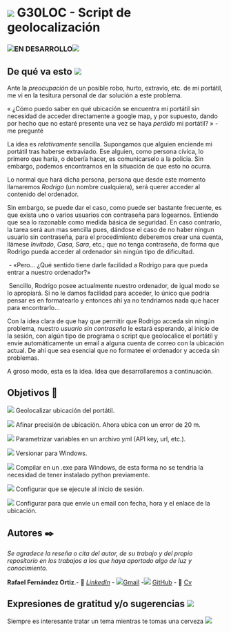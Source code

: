 # <img src="https://img.icons8.com/clouds/100/000000/place-marker.png"> G30LOC - Script de geolocalización

### <img src="https://img.icons8.com/flat_round/54/000000/presentation.png">EN DESARROLLO<img src="https://img.icons8.com/color/48/000000/gear.png">

## De qué va esto <img src="https://img.icons8.com/clouds/100/000000/window-settings.png">

Ante la *preocupación* de un posible robo, hurto, extravío, etc. de mi portátil, me vi en la tesitura personal de dar solución a este problema.

« ¿Cómo puedo saber en qué ubicación se encuentra mi portátil sin necesidad de acceder directamente a google map, y por supuesto, dando por hecho que no estaré presente una vez se haya *perdido* mi portátil? » - me pregunté

La idea es *relativamente* sencilla. Supongamos que alguien enciende mi portátil tras haberse extraviado. Ese alguien, como persona cívica, lo primero que haría, o debería hacer, es comunicarselo a la policia. Sin embargo, podemos encontrarnos en la situación de que esto no ocurra.

Lo normal que hará dicha persona, persona que desde este momento llamaremos *Rodrigo* (un nombre cualquiera), será querer acceder al contenido del ordenador.

Sin embargo, se puede dar el caso, como puede ser bastante frecuente, es que exista uno o varios usuarios con contraseña para logearnos. Entiendo que sea lo razonable como medida básica de seguridad. En caso contrario, la tarea será aun mas sencilla pues, dándose el caso de no haber ningun usuario sin contraseña, para el procedimiento deberemos crear una cuenta, llámese *Invitado*, *Casa*, *Sara*, etc.; que no tenga contraseña, de forma que Rodrigo pueda acceder al ordenador sin ningún tipo de dificultad.

​	-  «Pero... ¿Qué sentido tiene darle facilidad a Rodrigo para que pueda entrar a nuestro ordenador?»

​	Sencillo, Rodrigo posee actualmente nuestro ordenador, de igual modo se lo apropiará. Si no le damos facilidad para acceder, lo único que podría pensar es en formatearlo y entonces ahí ya no tendriamos nada que hacer para encontrarlo...

Con la idea clara de que hay que permitir que Rodrigo acceda sin ningún problema, nuestro *usuario sin contraseña* le estará esperando, al inicio de la sesión, con algún tipo de programa o script que geolocalice el portátil y envíe automáticamente un email a alguna cuenta de correo con la ubicación actual. De ahi que sea esencial que no formatee el ordenador y acceda sin problemas.

A groso modo, esta es la idea. Idea que desarrollaremos a continuación.

## Objetivos 🚀

<img src="https://img.icons8.com/color/30/000000/checked-2.png"> Geolocalizar ubicación del portátil.

<img src="https://img.icons8.com/color/30/000000/checked-2.png"> Afinar precisión de ubicación. Ahora ubica con un error de 20 m.

<img src="https://img.icons8.com/color/30/000000/checked-2.png"> Parametrizar variables en un archivo yml (API key, url, etc.).

<img src="https://img.icons8.com/material-outlined/30/000000/unchecked-checkbox.png"> Versionar para Windows.

<img src="https://img.icons8.com/material-outlined/30/000000/unchecked-checkbox.png"> Compilar en un .exe para Windows, de esta forma no se tendria la necesidad de tener instalado python previamente.

<img src="https://img.icons8.com/material-outlined/30/000000/unchecked-checkbox.png"> Configurar que se ejecute al inicio de sesión.

<img src="https://img.icons8.com/material-outlined/30/000000/unchecked-checkbox.png"> Configurar para que envíe un email con fecha, hora y el enlace de la ubicación.

## Autores ✒️

_Se agradece la reseña o cita del autor, de su trabajo y del propio repositorio en los trabajos a los que haya aportado algo de luz y conocimiento._

**Rafael Fernández Ortiz**.- 	:briefcase: [*LinkedIn*](https://www.linkedin.com/in/rafael-fern%C3%A1ndez-ortiz-7a1684171/) - ​<img src="https://img.icons8.com/color/20/000000/open-envelope.png">​ ​[Gmail](mailto:rafaelfernandezortiz@gmail.com) - ​<img src="https://img.icons8.com/color/20/000000/cardboard-box.png">​ [GitHub](https://github.com/rafafrdz) - :bookmark_tabs: [Cv](https://rafafrdz.github.io/) 

## Expresiones de gratitud  y/o sugerencias <img src="https://img.icons8.com/color/48/000000/beer.png">

Siempre es interesante tratar un tema mientras te tomas una cerveza <img src="https://img.icons8.com/color/28/000000/beer.png">